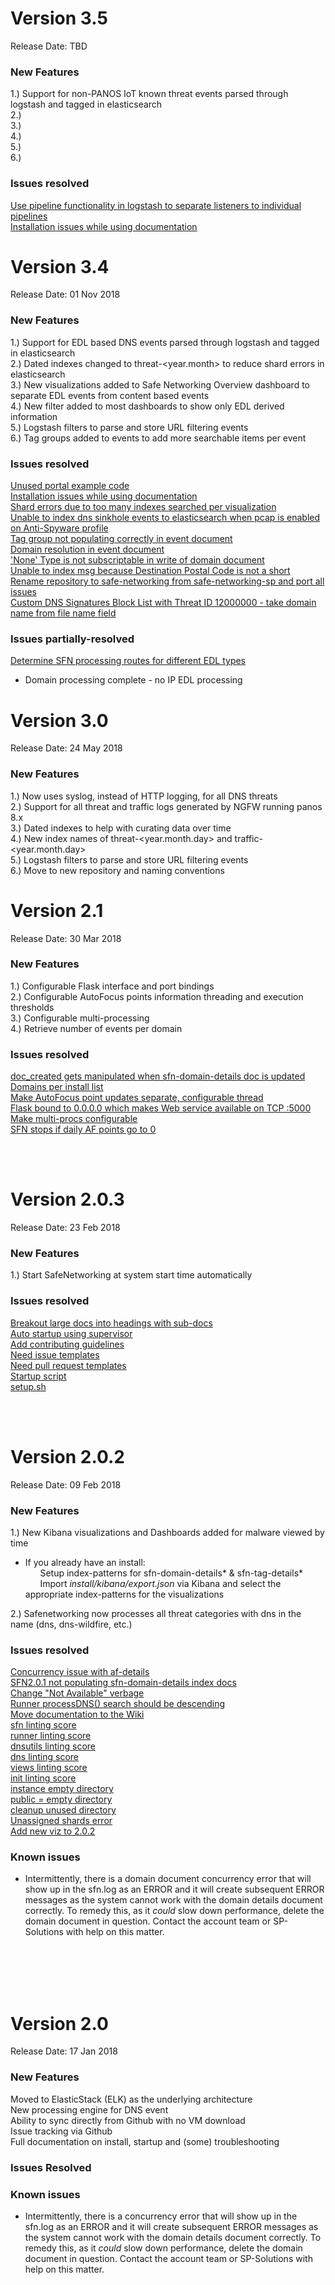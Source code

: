 # Version 3.5
Release Date: TBD
<br/>
### New Features
1.) Support for non-PANOS IoT known threat events parsed through logstash and tagged in elasticsearch<br/>
2.) <br/>
3.) <br/>
4.) <br/>
5.) <br/>
6.) <br/>

### Issues resolved
[Use pipeline functionality in logstash to separate listeners to individual pipelines](https://github.com/PaloAltoNetworks/safe-networking/issues/48)<br/>
[Installation issues while using documentation](https://github.com/PaloAltoNetworks/safe-networking/issues/40)<br/>


# Version 3.4
Release Date: 01 Nov 2018
<br/>
### New Features
1.) Support for EDL based DNS events parsed through logstash and tagged in elasticsearch<br/>
2.) Dated indexes changed to threat-<year.month> to reduce shard errors in elasticsearch<br/>
3.) New visualizations added to Safe Networking Overview dashboard to separate EDL events from content based events<br/>
4.) New filter added to most dashboards to show only EDL derived information<br/>
5.) Logstash filters to parse and store URL filtering events<br/>
6.) Tag groups added to events to add more searchable items per event<br/>

### Issues resolved
[Unused portal example code](https://github.com/PaloAltoNetworks/safe-networking/issues/41)<br/>
[Installation issues while using documentation](https://github.com/PaloAltoNetworks/safe-networking/issues/40)<br/>
[Shard errors due to too many indexes searched per visualization](https://github.com/PaloAltoNetworks/safe-networking/issues/35)<br/>
[Unable to index dns sinkhole events to elasticsearch when pcap is enabled on Anti-Spyware profile ](https://github.com/PaloAltoNetworks/safe-networking/issues/34)<br/>
[Tag group not populating correctly in event document](https://github.com/PaloAltoNetworks/safe-networking/issues/24)<br/>
[Domain resolution in event document](https://github.com/PaloAltoNetworks/safe-networking/issues/9)<br/>
['None' Type is not subscriptable in write of domain document](https://github.com/PaloAltoNetworks/safe-networking/issues/8)<br/>
[Unable to index msg because Destination Postal Code is not a short](https://github.com/PaloAltoNetworks/safe-networking/issues/3)<br/>
[Rename repository to safe-networking from safe-networking-sp and port all issues](https://github.com/PaloAltoNetworks/safe-networking/issues/5)<br/>
[Custom DNS Signatures Block List with Threat ID 12000000 - take domain name from file name field](https://github.com/PaloAltoNetworks/safe-networking/issues/14)<br/>

### Issues partially-resolved
[Determine SFN processing routes for different EDL types](https://github.com/PaloAltoNetworks/safe-networking/issues/23)<br/>
- Domain processing complete - no IP EDL processing 

# Version 3.0
Release Date: 24 May 2018
<br/>
### New Features
1.) Now uses syslog, instead of HTTP logging, for all DNS threats<br/>
2.) Support for all threat and traffic logs generated by NGFW running panos 8.x<br/>
3.) Dated indexes to help with curating data over time<br/>
4.) New index names of threat-<year.month.day> and traffic-<year.month.day><br/>
5.) Logstash filters to parse and store URL filtering events<br/>
6.) Move to new repository and naming conventions<br/>



# Version 2.1
Release Date: 30 Mar 2018
<br/>
### New Features
1.) Configurable Flask interface and port bindings<br/>
2.) Configurable AutoFocus points information threading and execution thresholds<br/>
3.) Configurable multi-processing<br/>
4.) Retrieve number of events per domain<br/>



### Issues resolved
[doc_created gets manipulated when sfn-domain-details doc is updated](https://github.com/PaloAltoNetworks/safe-networking-sp/issues/31)<br/>
[Domains per install list](https://github.com/PaloAltoNetworks/safe-networking-sp/issues/19)<br/>
[Make AutoFocus point updates separate, configurable thread](https://github.com/PaloAltoNetworks/safe-networking-sp/issues/79)<br/>
[Flask bound to 0.0.0.0 which makes Web service available on TCP :5000](https://github.com/PaloAltoNetworks/safe-networking-sp/issues/85)<br/>
[Make multi-procs configurable](https://github.com/PaloAltoNetworks/safe-networking-sp/issues/73)<br/>
[SFN stops if daily AF points go to 0](https://github.com/PaloAltoNetworks/safe-networking-sp/issues/83)<br/>

<br/><br/>
# Version 2.0.3
Release Date: 23 Feb 2018
<br/>
### New Features
1.) Start SafeNetworking at system start time automatically

### Issues resolved
[Breakout large docs into headings with sub-docs](https://github.com/PaloAltoNetworks/safe-networking-sp/issues/71)<br/>
[Auto startup using supervisor](https://github.com/PaloAltoNetworks/safe-networking-sp/issues/26)<br/>
[Add contributing guidelines](https://github.com/PaloAltoNetworks/safe-networking-sp/issues/39)<br/>
[Need issue templates](https://github.com/PaloAltoNetworks/safe-networking-sp/issues/42)<br/>
[Need pull request templates](https://github.com/PaloAltoNetworks/safe-networking-sp/issues/43)<br/>
[Startup script](https://github.com/PaloAltoNetworks/safe-networking-sp/issues/22)<br/>
[setup.sh](https://github.com/PaloAltoNetworks/safe-networking-sp/issues/59)<br/>

<br/><br/>

# Version 2.0.2
Release Date: 09 Feb 2018
<br/>
### New Features
1.) New Kibana visualizations and Dashboards added for malware viewed by time
- If you already have an install:<br/>
&nbsp;&nbsp;&nbsp;&nbsp;&nbsp;&nbsp;Setup index-patterns for sfn-domain-details* & sfn-tag-details*<br/>
&nbsp;&nbsp;&nbsp;&nbsp;&nbsp;&nbsp;Import *install/kibana/export.json* via Kibana and select the appropriate index-patterns for the visualizations<br/>

2.) Safenetworking now processes all threat categories with dns in the name (dns, dns-wildfire, etc.)

### Issues resolved
[Concurrency issue with af-details](https://github.com/PaloAltoNetworks/safe-networking-sp/issues/30)<br/>
[SFN2.0.1 not populating sfn-domain-details index docs](https://github.com/PaloAltoNetworks/safe-networking-sp/issues/62)<br/>
[Change "Not Available" verbage](https://github.com/PaloAltoNetworks/safe-networking-sp/issues/60)<br/>
[Runner processDNS() search should be descending](https://github.com/PaloAltoNetworks/safe-networking-sp/issues/64)<br/>
[Move documentation to the Wiki](https://github.com/PaloAltoNetworks/safe-networking-sp/issues/36)<br/>
[sfn linting score](https://github.com/PaloAltoNetworks/safe-networking-sp/issues/58)<br/>
[runner linting score](https://github.com/PaloAltoNetworks/safe-networking-sp/issues/49)<br/>
[dnsutils linting score](https://github.com/PaloAltoNetworks/safe-networking-sp/issues/48)<br/>
[dns linting score](https://github.com/PaloAltoNetworks/safe-networking-sp/issues/47)<br/>
[views linting score](https://github.com/PaloAltoNetworks/safe-networking-sp/issues/46)<br/>
[init linting score](https://github.com/PaloAltoNetworks/safe-networking-sp/issues/45)<br/>
[instance empty directory](https://github.com/PaloAltoNetworks/safe-networking-sp/issues/52)<br/>
[public = empty directory](https://github.com/PaloAltoNetworks/safe-networking-sp/issues/51)<br/>
[cleanup unused directory](https://github.com/PaloAltoNetworks/safe-networking-sp/issues/50)<br/>
[Unassigned shards error](https://github.com/PaloAltoNetworks/safe-networking-sp/issues/32)<br/>
[Add new viz to 2.0.2](https://github.com/PaloAltoNetworks/safe-networking-sp/issues/70)<br/>

### Known issues
- Intermittently, there is a domain document concurrency error that will show up in the sfn.log as an ERROR and it will create subsequent ERROR messages as the system cannot work with the domain details document correctly.  To remedy this, as it *could* slow down performance, delete the domain document in question. Contact the account team or SP-Solutions with help on this matter.

<br/><br/><br/><br/>


# Version 2.0
Release Date: 17 Jan 2018

### New Features
Moved to ElasticStack (ELK) as the underlying architecture<br/>
New processing engine for DNS event<br/>
Ability to sync directly from Github with no VM download<br/>
Issue tracking via Github<br/>
Full documentation on install, startup and (some) troubleshooting<br/>

### Issues Resolved


### Known issues
- Intermittently, there is a concurrency error that will show up in the sfn.log as an ERROR and it will create subsequent ERROR messages as the system cannot work with the domain details document correctly.  To remedy this, as it *could* slow down performance, delete the domain document in question. Contact the account team or SP-Solutions with help on this matter.
